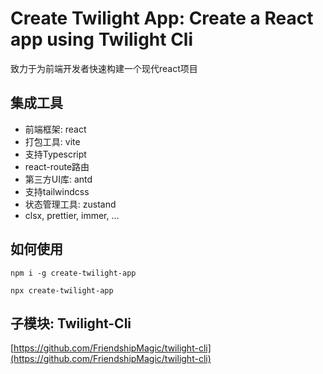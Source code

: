 # Create Twilight App: Create a React app using Twilight Cli

致力于为前端开发者快速构建一个现代react项目

## 集成工具

- 前端框架: react
- 打包工具: vite
- 支持Typescript
- react-route路由
- 第三方UI库: antd
- 支持tailwindcss
- 状态管理工具: zustand
- clsx, prettier, immer, ...

## 如何使用

```shell
npm i -g create-twilight-app
```

```shell
npx create-twilight-app
```

## 子模块: Twilight-Cli

[https://github.com/FriendshipMagic/twilight-cli](https://github.com/FriendshipMagic/twilight-cli)